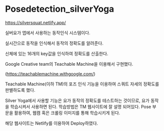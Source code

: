 # Posedetection_silverYoga
https://silversquat.netlify.app/

실버요가 앱에서 사용하는 동작인식 시스템이다.

실시간으로 동작을 인식해서 동작의 정확도를 알려준다.

신체에 있는 16개의 key값을 인식하여 정확도를 산출한다.


Google Creative team의 Teachable Machine을 이용해서 구현했다.

(https://teachablemachine.withgoogle.com/)


Teachable Machine(이하 TM)의 포즈 인식 기능을 이용하여 스쿼트 자세의 정확도를 판별하도록 했다.

Silver Yoga에서 사용할 기능은 요가 동작의 정확도를 테스트하는 것이므로, 요가 동작을 학습시켜서 사용하면 된다.
학습방법은 TM 웹사이트에 잘 설명 되어있다. Pose 부문을 활용하여, 웹캠 혹은 크롤링 이미지를 통해 학습시키게 된다.

해당 웹사이트는 Netlify를 이용하여 Deploy하였다.

